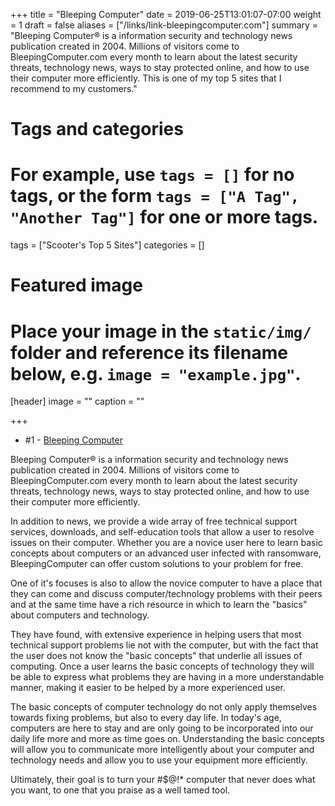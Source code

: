 +++
title = "Bleeping Computer"
date = 2019-06-25T13:01:07-07:00
weight = 1
draft = false
aliases = ["/links/link-bleepingcomputer.com"]
summary = "Bleeping Computer® is a information security and technology news publication created in 2004. Millions of visitors come to BleepingComputer.com every month to learn about the latest security threats, technology news, ways to stay protected online, and how to use their computer more efficiently. This is one of my top 5 sites that I recommend to my customers."
# Tags and categories
# For example, use `tags = []` for no tags, or the form `tags = ["A Tag", "Another Tag"]` for one or more tags.
tags = ["Scooter's Top 5 Sites"]
categories = []

# Featured image
# Place your image in the `static/img/` folder and reference its filename below, e.g. `image = "example.jpg"`.
[header]
image = ""
caption = ""

+++
- \#1 - [Bleeping Computer](https://www.bleepingcomputer.com/)

Bleeping Computer® is a information security and technology news publication created in 2004. Millions of visitors come to BleepingComputer.com every month to learn about the latest security threats, technology news, ways to stay protected online, and how to use their computer more efficiently.

In addition to news, we provide a wide array of free technical support services, downloads, and self-education tools that allow a user to resolve issues on their computer. Whether you are a novice user here to learn basic concepts about computers or an advanced user infected with ransomware, BleepingComputer can offer custom solutions to your problem for free.

One of it's focuses is also to allow the novice computer to have a place that they can come and discuss computer/technology problems with their peers and at the same time have a rich resource in which to learn the "basics" about computers and technology.

They have found, with extensive experience in helping users that most technical support problems lie not with the computer, but with the fact that the user does not know the "basic concepts" that underlie all issues of computing. Once a user learns the basic concepts of technology they will be able to express what problems they are having in a more understandable manner, making it easier to be helped by a more experienced user.

The basic concepts of computer technology do not only apply themselves towards fixing problems, but also to every day life. In today's age, computers are here to stay and are only going to be incorporated into our daily life more and more as time goes on. Understanding the basic concepts will allow you to communicate more intelligently about your computer and technology needs and allow you to use your equipment more efficiently.

Ultimately, their goal is to turn your #$@!* computer that never does what you want, to one that you praise as a well tamed tool.
